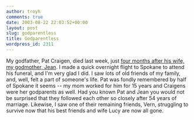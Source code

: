 ```yaml
---
author: troyh
comments: true
date: 2003-08-22 22:03:52+00:00
layout: post
slug: godparentless
title: Godparentless
wordpress_id: 2311
---
```


My godfather, Pat Craigen, died last week, just [four months after his wife, my godmother, Jean](http://www.troyandgay.com/archives/2003/04/001368.php).  I made a quick overnight flight to Spokane to attend his funeral, and I'm very glad I did.  I saw lots of old friends of my family, and, well, felt a part of someone's life.  Pat was fondly remembered by half of Spokane it seems -- my mom worked for him for 15 years and Craigens were her godparents as well.  Had you known Pat and Jean you would not be surprised that they followed each other so closely after 54 years of marriage.  Likewise, I saw one of their remaining friends, Vern, struggling to survive now that his best friends and wife Lucy are now all gone.
